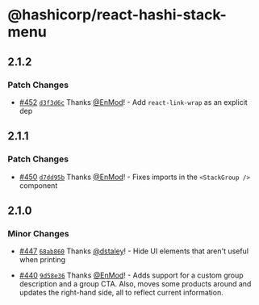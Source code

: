 # @hashicorp/react-hashi-stack-menu

## 2.1.2

### Patch Changes

- [#452](https://github.com/hashicorp/react-components/pull/452) [`d3f3d6c`](https://github.com/hashicorp/react-components/commit/d3f3d6c7f4ba739979109694fd18f1ad3101eee9) Thanks [@EnMod](https://github.com/EnMod)! - Add `react-link-wrap` as an explicit dep

## 2.1.1

### Patch Changes

- [#450](https://github.com/hashicorp/react-components/pull/450) [`d7dd95b`](https://github.com/hashicorp/react-components/commit/d7dd95bef67a28f15be95d81a94db10eb36ffa7c) Thanks [@EnMod](https://github.com/EnMod)! - Fixes imports in the `<StackGroup />` component

## 2.1.0

### Minor Changes

- [#447](https://github.com/hashicorp/react-components/pull/447) [`68ab860`](https://github.com/hashicorp/react-components/commit/68ab860ae59f6df3b81a57eee953f6c33af3a75b) Thanks [@dstaley](https://github.com/dstaley)! - Hide UI elements that aren't useful when printing

- [#440](https://github.com/hashicorp/react-components/pull/440) [`9d58e36`](https://github.com/hashicorp/react-components/commit/9d58e36808c6d12aeeb283fb8fed8706e121dcc0) Thanks [@EnMod](https://github.com/EnMod)! - Adds support for a custom group description and a group CTA. Also, moves some products around and updates the right-hand side, all to reflect current information.
